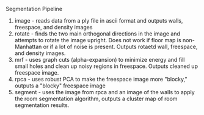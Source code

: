 Segmentation Pipeline

1. image - reads data from a ply file in ascii format and outputs walls, freespace, and density images
2. rotate - finds the two main orthogonal directions in the image and attempts to rotate the image upright. Does not work if floor map is non-Manhattan or if a lot of noise is present. Outputs rotaetd wall, freespace, and density images.
3. mrf - uses graph cuts (alpha-expansion) to minimize energy and fill small holes and clean up noisy regions in freespace. Outputs cleaned up freespace image.
4. rpca - uses robust PCA to make the freespace image more "blocky," outputs a "blocky" freespace image
5. segment - uses the image from rpca and an image of the walls to apply the room segmentation algorithm, outputs a cluster map of room segmentation results.



